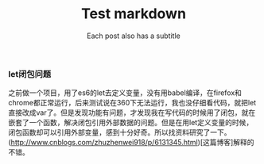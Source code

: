 ﻿---
layout: post
title: Test markdown
subtitle: Each post also has a subtitle
---
### let闭包问题

之前做一个项目，用了es6的let去定义变量，没有用babel编译，在firefox和chrome都正常运行，后来测试说在360下无法运行，我也没仔细看代码，就把let直接改成var了。但是发现功能有问题，才发现我在写代码的时候用了闭包，就在嵌套了一个函数，解决闭包引用外部数据的问题。但是在用let定义变量的时候，闭包函数却可以引用外部变量，感到十分好奇。所以找资料研究了一下。(http://www.cnblogs.com/zhuzhenwei918/p/6131345.html)[这篇博客]解释的不错。